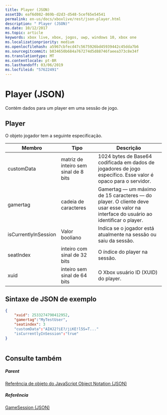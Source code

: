 ```yaml
---
title: Player (JSON)
assetID: eaf6d082-869b-d2d3-d548-5cef65e54541
permalink: en-us/docs/xboxlive/rest/json-player.html
description: " Player (JSON)"
ms.date: 10/12/2017
ms.topic: article
keywords: xbox live, xbox, jogos, uwp, windows 10, xbox one
ms.localizationpriority: medium
ms.openlocfilehash: a5967cbfecd47c5675926bd45939442c45dda7b6
ms.sourcegitcommit: b034650b684a767274d5d88746faeea373c8e34f
ms.translationtype: MT
ms.contentlocale: pt-BR
ms.lasthandoff: 03/06/2019
ms.locfileid: "57622491"
---
```

# <a name="player-json"></a>Player (JSON)
Contém dados para um player em uma sessão de jogo. 
<a id="ID4EN"></a>

 
## <a name="player"></a>Player
 
O objeto jogador tem a seguinte especificação.
 
| Membro| Tipo| Descrição| 
| --- | --- | --- | 
| customData| matriz de inteiro sem sinal de 8 bits| 1024 bytes de Base64 codificada em dados de jogadores de jogo específico. Esse valor é opaco para o servidor.| 
| gamertag| cadeia de caracteres| Gamertag — um máximo de 15 caracteres — do player. O cliente deve usar esse valor na interface do usuário ao identificar o player. | 
| isCurrentlyInSession| Valor booliano| Indica se o jogador está atualmente na sessão ou saiu da sessão.| 
| seatIndex| inteiro com sinal de 32 bits| O índice do player na sessão.| 
| xuid| inteiro sem sinal de 64 bits| O Xbox usuário ID (XUID) do player.| 
  
<a id="ID4E3C"></a>

 
## <a name="sample-json-syntax"></a>Sintaxe de JSON de exemplo
 

```json
{
    "xuid": 2533274790412952,
    "gamertag":"MyTestUser",
    "seatindex": 3
    "customData":"AIHJ2?iE?/jiKE!l5S=T..."
    "isCurrentlyInSession":"true"
}
    
```

  
<a id="ID4EFD"></a>

 
## <a name="see-also"></a>Consulte também
 
<a id="ID4EHD"></a>

 
##### <a name="parent"></a>Parent 

[Referência de objeto do JavaScript Object Notation (JSON)](atoc-xboxlivews-reference-json.md)

  
<a id="ID4ERD"></a>

 
##### <a name="reference"></a>Referência 

[GameSession (JSON)](json-gamesession.md)

   
